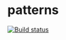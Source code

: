 # patterns
[![Build status](https://ci.appveyor.com/api/projects/status/qfcf5qspx6och5sc?svg=true)](https://ci.appveyor.com/project/Mapkuca/patterns)
